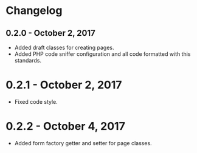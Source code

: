 # Changelog

## 0.2.0 - October 2, 2017

* Added draft classes for creating pages.
* Added PHP code sniffer configuration and all code formatted with this standards.

# 0.2.1 - October 2, 2017

* Fixed code style.

# 0.2.2 - October 4, 2017

* Added form factory getter and setter for page classes.
 